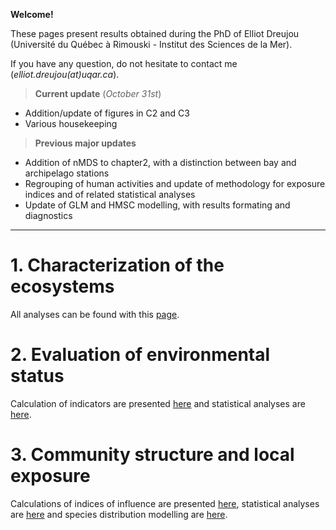 **Welcome!**

These pages present results obtained during the PhD of Elliot Dreujou (Université du Québec à Rimouski - Institut des Sciences de la Mer).

If you have any question, do not hesitate to contact me (*elliot.dreujou(at)uqar.ca*).

> **Current update** (*October 31st*)<br>
- Addition/update of figures in C2 and C3
- Various housekeeping

> **Previous major updates**<br>
- Addition of nMDS to chapter2, with a distinction between bay and archipelago stations
- Regrouping of human activities and update of methodology for exposure indices and of related statistical analyses
- Update of GLM and HMSC modelling, with results formating and diagnostics

-----


# 1. Characterization of the ecosystems

All analyses can be found with this [page](https://eldre.github.io/eldre-phd/Chap1/C1_index.html).

# 2. Evaluation of environmental status

Calculation of indicators are presented [here](https://eldre.github.io/eldre-phd/Chap2/C2_analyses_A.html) and statistical analyses are [here](https://eldre.github.io/eldre-phd/Chap2/C2_analyses_B.html).

# 3. Community structure and local exposure

Calculations of indices of influence are presented [here](https://eldre.github.io/eldre-phd/Chap3/C3_analyses_A.html), statistical analyses are [here](https://eldre.github.io/eldre-phd/Chap3/C3_analyses_B.html) and species distribution modelling are [here](https://eldre.github.io/eldre-phd/Chap3/C3_analyses_C.html).
